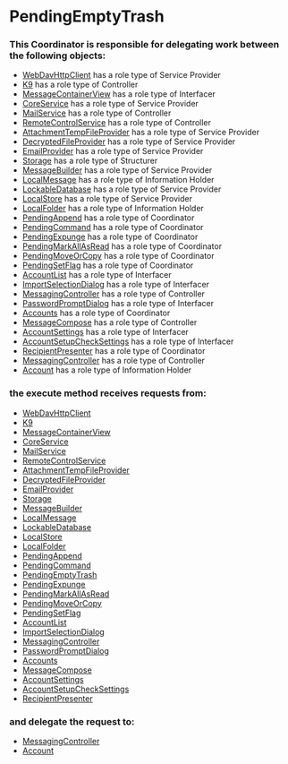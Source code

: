 # PendingEmptyTrash
### This Coordinator is responsible for delegating work between the following objects: 
* [WebDavHttpClient](../ServiceProviders/WebDavHttpClient.md) has a role type of Service Provider
* [K9](../Controllers/K9.md) has a role type of Controller
* [MessageContainerView](../Interfacers/MessageContainerView.md) has a role type of Interfacer
* [CoreService](../ServiceProviders/CoreService.md) has a role type of Service Provider
* [MailService](../Controllers/MailService.md) has a role type of Controller
* [RemoteControlService](../Controllers/RemoteControlService.md) has a role type of Controller
* [AttachmentTempFileProvider](../ServiceProviders/AttachmentTempFileProvider.md) has a role type of Service Provider
* [DecryptedFileProvider](../ServiceProviders/DecryptedFileProvider.md) has a role type of Service Provider
* [EmailProvider](../ServiceProviders/EmailProvider.md) has a role type of Service Provider
* [Storage](../Structurers/Storage.md) has a role type of Structurer
* [MessageBuilder](../ServiceProviders/MessageBuilder.md) has a role type of Service Provider
* [LocalMessage](../InformationHolders/LocalMessage.md) has a role type of Information Holder
* [LockableDatabase](../ServiceProviders/LockableDatabase.md) has a role type of Service Provider
* [LocalStore](../ServiceProviders/LocalStore.md) has a role type of Service Provider
* [LocalFolder](../InformationHolders/LocalFolder.md) has a role type of Information Holder
* [PendingAppend](../Coordinators/PendingAppend.md) has a role type of Coordinator
* [PendingCommand](../Coordinators/PendingCommand.md) has a role type of Coordinator
* [PendingExpunge](../Coordinators/PendingExpunge.md) has a role type of Coordinator
* [PendingMarkAllAsRead](../Coordinators/PendingMarkAllAsRead.md) has a role type of Coordinator
* [PendingMoveOrCopy](../Coordinators/PendingMoveOrCopy.md) has a role type of Coordinator
* [PendingSetFlag](../Coordinators/PendingSetFlag.md) has a role type of Coordinator
* [AccountList](../Interfacers/AccountList.md) has a role type of Interfacer
* [ImportSelectionDialog](../Interfacers/ImportSelectionDialog.md) has a role type of Interfacer
* [MessagingController](../Controllers/MessagingController.md) has a role type of Controller
* [PasswordPromptDialog](../Interfacers/PasswordPromptDialog.md) has a role type of Interfacer
* [Accounts](../Coordinators/Accounts.md) has a role type of Coordinator
* [MessageCompose](../Controllers/MessageCompose.md) has a role type of Controller
* [AccountSettings](../Interfacers/AccountSettings.md) has a role type of Interfacer
* [AccountSetupCheckSettings](../Interfacers/AccountSetupCheckSettings.md) has a role type of Interfacer
* [RecipientPresenter](../Coordinators/RecipientPresenter.md) has a role type of Coordinator
* [MessagingController](../Controllers/MessagingController.md) has a role type of Controller
* [Account](../InformationHolders/Account.md) has a role type of Information Holder
### the execute method receives requests from:
* [WebDavHttpClient](../ServiceProviders/WebDavHttpClient.md) 
* [K9](../Controllers/K9.md) 
* [MessageContainerView](../Interfacers/MessageContainerView.md) 
* [CoreService](../ServiceProviders/CoreService.md) 
* [MailService](../Controllers/MailService.md) 
* [RemoteControlService](../Controllers/RemoteControlService.md) 
* [AttachmentTempFileProvider](../ServiceProviders/AttachmentTempFileProvider.md) 
* [DecryptedFileProvider](../ServiceProviders/DecryptedFileProvider.md) 
* [EmailProvider](../ServiceProviders/EmailProvider.md) 
* [Storage](../Structurers/Storage.md) 
* [MessageBuilder](../ServiceProviders/MessageBuilder.md) 
* [LocalMessage](../InformationHolders/LocalMessage.md) 
* [LockableDatabase](../ServiceProviders/LockableDatabase.md) 
* [LocalStore](../ServiceProviders/LocalStore.md) 
* [LocalFolder](../InformationHolders/LocalFolder.md) 
* [PendingAppend](../Coordinators/PendingAppend.md) 
* [PendingCommand](../Coordinators/PendingCommand.md) 
* [PendingEmptyTrash](../Coordinators/PendingEmptyTrash.md) 
* [PendingExpunge](../Coordinators/PendingExpunge.md) 
* [PendingMarkAllAsRead](../Coordinators/PendingMarkAllAsRead.md) 
* [PendingMoveOrCopy](../Coordinators/PendingMoveOrCopy.md) 
* [PendingSetFlag](../Coordinators/PendingSetFlag.md) 
* [AccountList](../Interfacers/AccountList.md) 
* [ImportSelectionDialog](../Interfacers/ImportSelectionDialog.md) 
* [MessagingController](../Controllers/MessagingController.md) 
* [PasswordPromptDialog](../Interfacers/PasswordPromptDialog.md) 
* [Accounts](../Coordinators/Accounts.md) 
* [MessageCompose](../Controllers/MessageCompose.md) 
* [AccountSettings](../Interfacers/AccountSettings.md) 
* [AccountSetupCheckSettings](../Interfacers/AccountSetupCheckSettings.md) 
* [RecipientPresenter](../Coordinators/RecipientPresenter.md) 
### and delegate the request to: 
* [MessagingController](../Controllers/MessagingController.md) 
* [Account](../InformationHolders/Account.md) 


